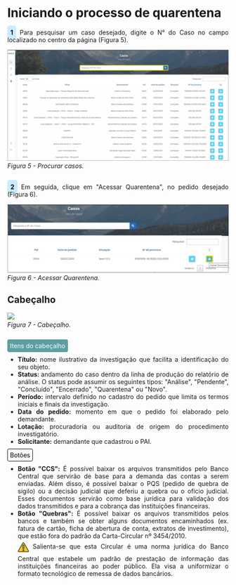 # Iniciando o processo de quarentena<br>

<p style="text-align: justify;"><span style="background-color: #c9ebff; border-radius: 5px; padding: 7px; color: #000000; font-weight: bold; ">1</span> Para pesquisar um caso desejado, digite o N° do Caso no campo localizado no centro da página (Figura 5). </p>

![](img/PesquisarCaso.png)<br>
*Figura 5 - Procurar casos.* <br><br>

<p style="text-align: justify;"><span style="background-color: #c9ebff; border-radius: 5px; padding: 7px; color: #000000; font-weight: bold; ">2</span> Em seguida, clique em "Acessar Quarentena", no pedido desejado (Figura 6). </p>

![](img/AcessarQuarentena.png)<br>
*Figura 6 - Acessar Quarentena.* <br>

<div id="cabeçalho"></div>

## Cabeçalho 

![](img/Cabeçalho.png)<br>
*Figura 7 - Cabeçalho.* <br><br>

<span style="background-color: #5F9EA0; border-radius: 4px; padding: 6px; color: #FFFFFF ">Itens do cabeçalho </span>
<ul style="text-align: justify;" >
    <li><strong>Título:</strong> nome ilustrativo da investigação que facilita a identificação do seu objeto.</li>
    <li><strong>Status: </strong> andamento do caso dentro da linha de produção do relatório de análise. O status pode assumir os seguintes tipos: "Análise", "Pendente", "Concluído", "Encerrado", "Quarentena" ou "Novo". 
    <li><strong>Período:</strong> intervalo definido no cadastro do pedido que limita os termos iniciais e finais da investigação. </li>
    <li><strong>Data do pedido:</strong> momento em que o pedido foi elaborado pelo demandante. </li>
    <li><strong>Lotação:</strong> procuradoria ou auditoria de origem do procedimento investigatório. </li>
    <li><strong>Solicitante:</strong> demandante que cadastrou o PAI. </li>
</ul>
</p>

<span style="background-color: #FFFFFF; border-radius: 4px; padding: 5px; color: #000000; border: 1px solid #000000;">Botões </span>
<ul style="text-align: justify;" >
    <li><strong>Botão "CCS":</strong> É possível baixar os arquivos transmitidos pelo Banco Central que servirão de base para a demanda das contas a serem enviadas. Além disso, é possível baixar o PQS (pedido de quebra de sigilo) ou a decisão judicial que deferiu a quebra ou o ofício judicial. Esses documentos servirão como base jurídica para validação dos dados transmitidos e para a cobrança das instituições financeiras. </li>
    <li><strong>Botão "Quebras": </strong> É possível baixar os  arquivos transmitidos pelos bancos e também se obter alguns documentos encaminhados (ex. fatura de cartão, ficha de abertura de conta, extratos de investimento), que estão fora do padrão da Carta-Circular nº 3454/2010. <br><svg height="35px" width="25px" style="vertical-align: middle" version="1.1" id="Layer_1" xmlns="http://www.w3.org/2000/svg" xmlns:xlink="http://www.w3.org/1999/xlink" viewBox="0 0 511.999 511.999" xml:space="preserve" fill="#000000" stroke="#000000"><g id="SVGRepo_bgCarrier" stroke-width="0"></g><g id="SVGRepo_tracerCarrier" stroke-linecap="round" stroke-linejoin="round"></g><g id="SVGRepo_iconCarrier"> <path style="fill:#F5C525;" d="M16.242,429.476L232.332,55.195c10.518-18.219,36.814-18.219,47.333,0l216.091,374.281 c10.518,18.219-2.63,40.991-23.666,40.991H39.908C18.872,470.467,5.723,447.695,16.242,429.476z"></path> <g> <path style="fill:#EFEFEF;" d="M255.999,322.45L255.999,322.45c-14.172,0-25.66-11.488-25.66-25.66V172.87 c0-14.172,11.488-25.66,25.66-25.66l0,0c14.172,0,25.66,11.488,25.66,25.66v123.92C281.659,310.962,270.171,322.45,255.999,322.45z "></path> <circle style="fill:#EFEFEF;" cx="256.001" cy="397.558" r="25.034"></circle> </g> <g> <path style="fill:#231F20;" d="M506.597,423.218L290.506,48.937C283.304,36.462,270.404,29.014,256,29.014 c-14.404,0-27.304,7.448-34.506,19.922L5.402,423.218c-7.202,12.475-7.202,27.37,0,39.845 c7.202,12.475,20.103,19.922,34.507,19.922h432.183c14.405,0,27.305-7.448,34.507-19.922 C513.799,450.588,513.799,435.692,506.597,423.218z M484.917,450.545c-1.286,2.227-5.108,7.405-12.826,7.405H39.908 c-7.718,0-11.541-5.178-12.826-7.405c-1.286-2.227-3.859-8.126,0-14.81L243.172,61.454c3.859-6.683,10.255-7.405,12.826-7.405 s8.967,0.722,12.826,7.405l216.091,374.281C488.775,442.419,486.201,448.318,484.917,450.545z"></path> <path style="fill:#231F20;" d="M255.999,134.692c-21.051,0-38.177,17.126-38.177,38.177v123.92 c0,21.051,17.126,38.178,38.177,38.178s38.177-17.126,38.177-38.177V172.87C294.176,151.818,277.05,134.692,255.999,134.692z M269.142,296.79c0,7.247-5.896,13.143-13.143,13.143s-13.143-5.896-13.143-13.143V172.87c0-7.247,5.896-13.143,13.143-13.143 s13.143,5.896,13.143,13.143V296.79z"></path> <path style="fill:#231F20;" d="M255.999,360.002c-20.706,0-37.552,16.846-37.552,37.552c0,20.706,16.846,37.552,37.552,37.552 s37.552-16.846,37.552-37.552C293.55,376.848,276.705,360.002,255.999,360.002z M255.999,410.071 c-6.902,0-12.517-5.615-12.517-12.517c0-6.902,5.615-12.517,12.517-12.517s12.517,5.615,12.517,12.517 C268.516,404.455,262.901,410.071,255.999,410.071z"></path> </g> </g></svg> Salienta-se que esta Circular é uma norma jurídica do Banco Central que estabele um padrão de prestação de informação das instituições financeiras ao poder público. Ela visa a uniformizar o formato tecnológico de remessa de dados bancários.
</li>
</ul>




